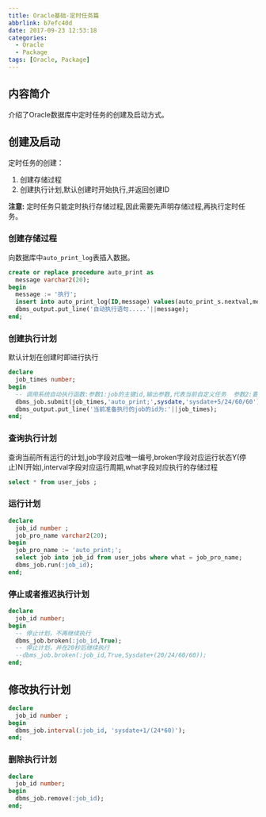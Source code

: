```yaml
---
title: Oracle基础-定时任务篇
abbrlink: b7efc40d
date: 2017-09-23 12:53:18
categories:
  - Oracle
  - Package
tags: [Oracle, Package]
---
```

## 内容简介
介绍了Oracle数据库中定时任务的创建及启动方式。

## 创建及启动
定时任务的创建：

1. 创建存储过程
2. 创建执行计划,默认创建时开始执行,并返回创建ID

**注意:** 定时任务只能定时执行存储过程,因此需要先声明存储过程,再执行定时任务。

### 创建存储过程
向数据库中`auto_print_log`表插入数据。
``` sql
create or replace procedure auto_print as 
  message varchar2(20);                                                            --声明变量不需要declare关键字
begin
  message := '执行';
  insert into auto_print_log(ID,message) values(auto_print_s.nextval,message);     -- 后台挂起执行插入
  dbms_output.put_line('自动执行语句.....'||message);                              -- 后台挂起不执行消息输出
end;
```

### 创建执行计划
默认计划在创建时即进行执行

``` sql
declare
  job_times number;
begin
  -- 调用系统自动执行函数:参数1:job的主键id,输出参数,代表当前自定义任务  参数2:要执行的存过,注意要加分号  参数3:第一次执行时间 参数4:下次执行时间
  dbms_job.submit(job_times,'auto_print;',sysdate,'sysdate+5/24/60/60');
  dbms_output.put_line('当前准备执行的job的id为:'||job_times);                     -- 输出开始执行的job主键
end;
```

### 查询执行计划
查询当前所有运行的计划,job字段对应唯一编号,broken字段对应运行状态Y(停止)N(开始),interval字段对应运行周期,what字段对应执行的存储过程
``` sql
select * from user_jobs ;
```

### 运行计划
``` sql
declare 
  job_id number ;                                                                  -- 计划编号
  job_pro_name varchar2(20);                                                       -- 计划调用的存过
begin
  job_pro_name := 'auto_print;';                                                   -- 调用的存过名称,注意分号
  select job into job_id from user_jobs where what = job_pro_name;              --获取计划编号
  dbms_job.run(:job_id);
end;
```

### 停止或者推迟执行计划
``` sql
declare 
  job_id number;                                                                   -- 传入Job的ID,代表当前执行的计划任务
begin
  -- 停止计划，不再继续执行 
  dbms_job.broken(:job_id,True); 
  -- 停止计划，并在20秒后继续执行 
  --dbms_job.broken(:job_id,True,Sysdate+(20/24/60/60)); 
end;
```

## 修改执行计划
``` sql
declare 
  job_id number ;
begin
  dbms_job.interval(:job_id, 'sysdate+1/(24*60)');                                 --每分钟执行一次
end;
```

### 删除执行计划
``` sql
declare
  job_id number;
begin
  dbms_job.remove(:job_id);                                                        -- 程序包的执行,默认在begin-end中进行
end;
```
